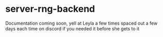 # server-rng-backend

Documentation coming soon, yell at Leyla a few times spaced out a few days each time on discord if you needed it before she gets to it